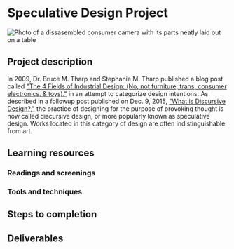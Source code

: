 # Speculative Design Project
![Photo of a dissasembled consumer camera with its parts neatly laid out on a table](https://unsplash.it/3000/1500?image=36)
## Project description
In 2009, Dr. Bruce M. Tharp and Stephanie M. Tharp published a blog post called ["The 4 Fields of Industrial Design: (No, not furniture, trans, consumer electronics, & toys)."](http://www.core77.com/posts/12232/the-4-fields-of-industrial-design-no-not-furniture-trans-consumer-electronics-toys-by-bruce-m-tharp-and-stephanie-m-tharp-12232) in an attempt to categorize design intentions. As described in a followup post published on Dec. 9, 2015, ["What is Discursive Design?,"](http://www.core77.com/posts/41991/What-is-Discursive-Design) the practice of designing for the purpose of provoking thought is now called discursive design, or more popularly known as speculative design. Works located in this category of design are often indistinguishable from art.
## Learning resources
### Readings and screenings
### Tools and techniques
## Steps to completion
## Deliverables